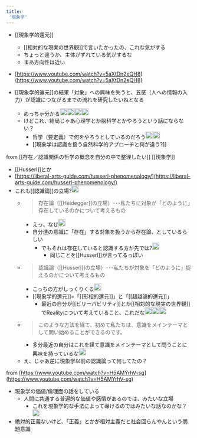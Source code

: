 ```yaml
---
title:
 '現象学'
---
```


- [[現象学的還元]]
    - [[相対的な現実の世界観]]で言いたかったの、これな気がする
    - ちょっと違うか、主体がずれている気がするな
    - まあ方向性は近い

- [https://www.youtube.com/watch?v=5aXtDn2eQH8](https://www.youtube.com/watch?v=5aXtDn2eQH8)
- [[現象学的還元]]の結果「対象」への興味を失うと、五感（人への情報の入力）が認識につながるまでの流れを研究したいねとなる
    - めっちゃ分かる<img src='https://scrapbox.io/api/pages/blu3mo-public/blu3mo/icon' alt='blu3mo.icon' height="19.5"/><img src='https://scrapbox.io/api/pages/blu3mo-public/blu3mo/icon' alt='blu3mo.icon' height="19.5"/><img src='https://scrapbox.io/api/pages/blu3mo-public/blu3mo/icon' alt='blu3mo.icon' height="19.5"/><img src='https://scrapbox.io/api/pages/blu3mo-public/blu3mo/icon' alt='blu3mo.icon' height="19.5"/>
    - けどこれ、結局じゃあ心理学とか脳科学とかやろうという話にならない？
        - 哲学（要定義）で何をやろうとしているのだろう<img src='https://scrapbox.io/api/pages/blu3mo-public/blu3mo/icon' alt='blu3mo.icon' height="19.5"/><img src='https://scrapbox.io/api/pages/blu3mo-public/blu3mo/icon' alt='blu3mo.icon' height="19.5"/>
        - [[現象学は認識を扱う自然科学的アプローチと何が違う?]]

from [[存在／認識関係の哲学の概念を自分の中で整理したい]]
[[現象学]]
- [[Husserl]]とか
- [https://liberal-arts-guide.com/husserl-phenomenology/](https://liberal-arts-guide.com/husserl-phenomenology/)
- これも[[認識論]]の立場?<img src='https://scrapbox.io/api/pages/blu3mo-public/blu3mo/icon' alt='blu3mo.icon' height="19.5"/>
    - >  存在論（[[Heidegger]]の立場）･･･私たちに対象が「どのように」存在しているのかについて考えるもの
        - えっ、なぜ<img src='https://scrapbox.io/api/pages/blu3mo-public/blu3mo/icon' alt='blu3mo.icon' height="19.5"/>
        - 自分達の意識に「存在」する対象を扱うから存在論、としているらしい
            - でもそれは存在していると認識する方が先では?<img src='https://scrapbox.io/api/pages/blu3mo-public/blu3mo/icon' alt='blu3mo.icon' height="19.5"/>
                - 同じことを[[Husserl]]が言ってるっぽい
    - > 認識論（[[Husserl]]の立場）･･･私たちが対象を「どのように」捉えるのかについて考えるもの
        - こっちの方がしっくりくる<img src='https://scrapbox.io/api/pages/blu3mo-public/blu3mo/icon' alt='blu3mo.icon' height="19.5"/>
        - [[現象学的還元]]=「[[形相的還元]]」と「[[超越論的還元]]」
            - 最近の自分が[[ビリーバビリティ]]とか[[相対的な現実の世界観]]でRealityについて考えていること、これだな<img src='https://scrapbox.io/api/pages/blu3mo-public/blu3mo/icon' alt='blu3mo.icon' height="19.5"/><img src='https://scrapbox.io/api/pages/blu3mo-public/blu3mo/icon' alt='blu3mo.icon' height="19.5"/><img src='https://scrapbox.io/api/pages/blu3mo-public/blu3mo/icon' alt='blu3mo.icon' height="19.5"/>
    - > このような方法を経て、初めて私たちは、意識をメインテーマとして問い始めることができるのです。
        - 多分最近の自分はこれを経て意識をメインテーマとして問うことに興味を持っているな<img src='https://scrapbox.io/api/pages/blu3mo-public/blu3mo/icon' alt='blu3mo.icon' height="19.5"/>
    - え、じゃあ逆に現象学以前の認識論って何してたの？

from [https://www.youtube.com/watch?v=H5AMYrhV-sg](https://www.youtube.com/watch?v=H5AMYrhV-sg)
- 現象学の価値/倫理面の話をしている
    - 人間に共通する普遍的な価値や感情があるのでは、みたいな立場
        - これを現象学的な手法によって導けるのではみたいな話なのかな？<img src='https://scrapbox.io/api/pages/blu3mo-public/blu3mo/icon' alt='blu3mo.icon' height="19.5"/>
- 絶対的正義ないけど、「正義」とかが相対主義だと社会回らんやんという問題意識


